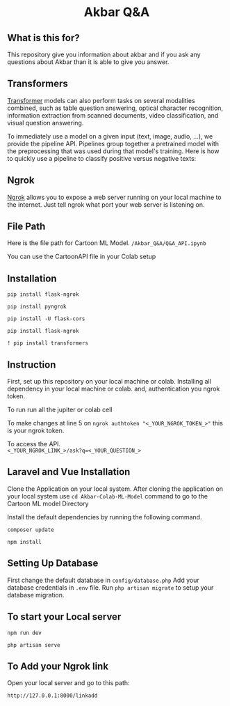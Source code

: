 <h1 align="center">
    <b> Akbar Q&A </b> 
<br>
</h1>

## What is this for?
This repository give you information about akbar and if you ask any questions about Akbar than it is able to give you answer. 

## Transformers
[Transformer](https://pypi.org/project/transformers/) models can also perform tasks on several modalities combined, such as table question answering, optical character recognition, information extraction from scanned documents, video classification, and visual question answering.

To immediately use a model on a given input (text, image, audio, ...), we provide the pipeline API. Pipelines group together a pretrained model with the preprocessing that was used during that model's training. Here is how to quickly use a pipeline to classify positive versus negative texts:

## Ngrok
[Ngrok](https://ngrok.com/docs) allows you to expose a web server running on your local machine to the internet. Just tell ngrok what port your web server is listening on.


## File Path
Here is the file path for Cartoon ML Model.
```/Akbar_Q&A/Q&A_API.ipynb```

You can use the CartoonAPI file in your Colab setup

## Installation
```pip install flask-ngrok```

```pip install pyngrok```

```pip install -U flask-cors```

```pip install flask-ngrok```

```! pip install transformers```

## Instruction
First, set up this repository on your local machine or colab.
Installing all dependency in your local machine or colab.
and, authentication you ngrok token. 
 
To run 
run all the jupiter or colab cell

To make changes
at line 5 on ```ngrok authtoken "<_YOUR_NGROK_TOKEN_>"``` this is your ngrok token.

To access the API.<br>
```<_YOUR_NGROK_LINK_>/ask?q=<_YOUR_QUESTION_>```




## Laravel and Vue Installation

Clone the Application on your local system.
After cloning the application on your local system use ```cd Akbar-Colab-ML-Model``` command to go to the Cartoon ML model Directory 

Install the default dependencies by running the following command.

```composer update```

```npm install```

## Setting Up Database

First change the default database in ```config/database.php```
Add your database credentials in ```.env``` file.
Run ```php artisan migrate``` to setup your database migration.


## To start your Local server


```npm run dev```

```php artisan serve```


## To Add your Ngrok link 


Open your local server and go to this path:

```http://127.0.0.1:8000/linkadd```













